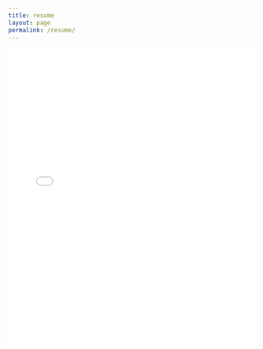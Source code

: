 ```yaml
---
title: resume
layout: page
permalink: /resume/
---
```

<embed src="/assets/pdf/carolyn_resume.pdf" type="application/pdf" width="100%" height="600px" />